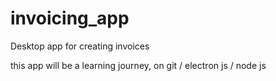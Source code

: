 # invoicing_app
Desktop app for creating invoices

this app will be a learning journey, on git / electron js / node js